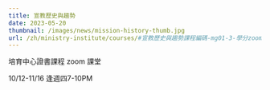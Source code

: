 ```yaml
---
title: 宣教歷史與趨勢
date: 2023-05-20
thumbnail: /images/news/mission-history-thumb.jpg
url: /zh/ministry-institute/courses/#宣教歷史與趨勢課程編碼-mg01-3-學分zoom-授課）
---
```


培育中心證書課程 zoom 課堂

10/12-11/16  逢週四7-10PM
